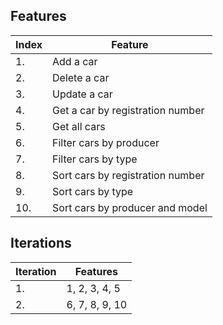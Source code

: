 ## Features
| Index | Feature                          |
|-------|----------------------------------|
| 1.    | Add a car                        |
| 2.    | Delete a car                     |
| 3.    | Update a car                     |
| 4.    | Get a car by registration number |
| 5.    | Get all cars                     |
| 6.    | Filter cars by producer          |
| 7.    | Filter cars by type              |
| 8.    | Sort cars by registration number |
| 9.    | Sort cars by type                |
| 10.   | Sort cars by producer and model  |

## Iterations

| Iteration | Features       |
|-----------|----------------|
| 1.        | 1, 2, 3, 4, 5  |
| 2.        | 6, 7, 8, 9, 10 |
